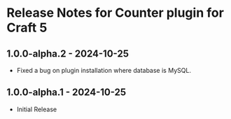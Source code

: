 # Release Notes for Counter plugin for Craft 5

## 1.0.0-alpha.2 - 2024-10-25

- Fixed a bug on plugin installation where database is MySQL.

## 1.0.0-alpha.1 - 2024-10-25

- Initial Release